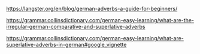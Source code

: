 https://langster.org/en/blog/german-adverbs-a-guide-for-beginners/

https://grammar.collinsdictionary.com/german-easy-learning/what-are-the-irregular-german-comparative-and-superlative-adverbs

https://grammar.collinsdictionary.com/german-easy-learning/what-are-superlative-adverbs-in-german#google_vignette